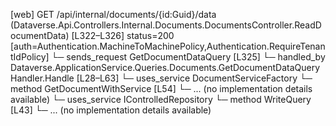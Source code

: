 [web] GET /api/internal/documents/{id:Guid}/data  (Dataverse.Api.Controllers.Internal.Documents.DocumentsController.ReadDocumentData)  [L322–L326] status=200 [auth=Authentication.MachineToMachinePolicy,Authentication.RequireTenantIdPolicy]
  └─ sends_request GetDocumentDataQuery [L325]
    └─ handled_by Dataverse.ApplicationService.Queries.Documents.GetDocumentDataQueryHandler.Handle [L28–L63]
      └─ uses_service DocumentServiceFactory
        └─ method GetDocumentWithService [L54]
          └─ ... (no implementation details available)
      └─ uses_service IControlledRepository<DocumentVersion>
        └─ method WriteQuery [L43]
          └─ ... (no implementation details available)

